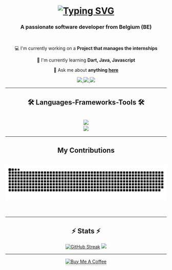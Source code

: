 <h1 align="center">
<a href="https://git.io/typing-svg"><img src="https://readme-typing-svg.demolab.com?font=Fira+Code&weight=500&size=35&duration=4000&pause=1000&color=237BA1&center=true&vCenter=true&random=false&width=500&height=70&lines=Hi+There!%F0%9F%91%8B;I'm+Gerard+Licaj" alt="Typing SVG" /></a>
</h1>

<h3 align="center">A passionate software developer from Belgium (BE) </h3>

</br>

<div align="center">
  
💻 I'm currently working on a **Project that manages the internships**

📖 I'm currently learning **Dart, Java, Javascript**

💬 Ask me about **anything [here](https://github.com/licaj-gerard-vinci)**

</div>

<div align="center">
  <a href="mailto: licajgerard@gmail.com">
  <img src="https://img.shields.io/badge/Gmail-D14836?style=for-the-badge&logo=gmail&logoColor=black" target="_blank" />
  </a>
  <a href="https://discordapp.com/users/853569241764855850">
  <img src="https://img.shields.io/badge/Discord-7289DA?style=for-the-badge&logo=discord&logoColor=black" />
  </a>
  <a href="https://imgur.com/a/QOMCixS">
  <img src="https://img.shields.io/badge/LinkedIn-0077B5?style=for-the-badge&logo=linkedin&logoColor=black" />
  </a>
</div>

<hr/>

<h2 align="center">🛠️ Languages-Frameworks-Tools 🛠️</h2>
<br/>
<div align="center">
  <a href="https://skillicons.dev">
    <img src="https://skillicons.dev/icons?i=js,html,css,androidstudio,java,javascript,mysql" /><br>
    <img src="https://skillicons.dev/icons?i=git,gitlab,bootstrap,c,dart,discord,nodejs,vscode" />
  </a>
</div>

<hr/>

<div align="center">
  <h2>My Contributions </h2>
  <br>
    <img alt="snake eating my contributions" src="https://raw.githubusercontent.com/licaj-gerard-vinci/licaj-gerard-vinci/output/github-contribution-grid-snake-dark.svg" />
  <br/><br/><br/>
</div>
  
<hr/>

<h2 align="center">⚡ Stats ⚡</h2>

<div align="center">
<a href="https://git.io/streak-stats"><img src="https://streak-stats.demolab.com?user=licaj-gerard-vinci&theme=dark&hide_border=false&border_radius=5&mode=weekly" alt="GitHub Streak" /></a>
<picture>
  <source
    srcset="https://github-readme-stats.vercel.app/api?username=licaj-gerard-vinci&show_icons=true&theme=dark"
    media="(prefers-color-scheme: dark)"
  />
  <img src="https://github-readme-stats.vercel.app/api?username=licaj-gerard-vinci&show_icons=true" />
</picture>
</div>

<hr/>

<div align="center">
<a href="https://www.buymeacoffee.com/lilgerry" target="_blank"><img src="https://www.buymeacoffee.com/assets/img/custom_images/orange_img.png" alt="Buy Me A Coffee" style="height: 41px !important;width: 174px !important;box-shadow: 0px 3px 2px 0px rgba(190, 190, 190, 0.5) !important;-webkit-box-shadow: 0px 3px 2px 0px rgba(190, 190, 190, 0.5) !important;" ></a>
</div>

<!---
licaj-gerard-vinci/licaj-gerard-vinci is a ✨ special ✨ repository because its `README.md` (this file) appears on your GitHub profile.
You can click the Preview link to take a look at your changes.
--->
